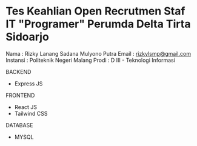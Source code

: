 <h1>Tes Keahlian Open Recrutmen Staf IT "Programer" Perumda Delta Tirta Sidoarjo</h1>

Nama   : Rizky Lanang Sadana Mulyono Putra
Email  : rizkylsmp@gmail.com
Instansi  : Politeknik Negeri Malang
Prodi     : D III - Teknologi Informasi

BACKEND
- Express JS

FRONTEND
- React JS
- Tailwind CSS

DATABASE
- MYSQL
